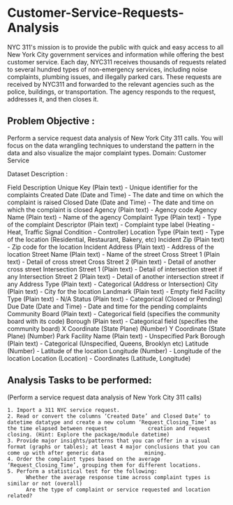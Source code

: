 # Customer-Service-Requests-Analysis

NYC 311's mission is to provide the public with quick and easy access to all New York City government services and information while offering the best customer service. Each day, NYC311 receives thousands of requests related to several hundred types of non-emergency services, including noise complaints, plumbing issues, and illegally parked cars. These requests are received by NYC311 and forwarded to the relevant agencies such as the police, buildings, or transportation. The agency responds to the request, addresses it, and then closes it.

## Problem Objective :

Perform a service request data analysis of New York City 311 calls. You will focus on the data wrangling techniques to understand the pattern in the data and also visualize the major complaint types.
Domain: Customer Service

Dataset Description :

Field	               Description
Unique Key	           (Plain text) - Unique identifier for the complaints
Created Date	       (Date and Time) - The date and time on which the complaint is raised
Closed Date	           (Date and Time)  - The date and time on which the complaint is closed
Agency	               (Plain text) - Agency code
Agency Name	           (Plain text) - Name of the agency
Complaint Type	       (Plain text) - Type of the complaint
Descriptor	           (Plain text) - Complaint type label (Heating - Heat, Traffic Signal Condition - Controller)
Location Type	       (Plain text) - Type of the location (Residential, Restaurant, Bakery, etc)
Incident Zip	       (Plain text) - Zip code for the location
Incident Address	   (Plain text) - Address of the location
Street Name	           (Plain text) - Name of the street
Cross Street 1	       (Plain text) - Detail of cross street
Cross Street 2	       (Plain text) - Detail of another cross street
Intersection Street 1  (Plain text) - Detail of intersection street if any
Intersection Street 2  (Plain text) - Detail of another intersection street if any
Address Type	       (Plain text) - Categorical (Address or Intersection)
City	               (Plain text) - City for the location
Landmark	           (Plain text) - Empty field
Facility Type	       (Plain text) - N/A
Status	               (Plain text) - Categorical (Closed or Pending)
Due Date	           (Date and Time) - Date and time for the pending complaints
Community Board	       (Plain text) - Categorical field (specifies the community board with its code)
Borough	               (Plain text) - Categorical field (specifies the community board)
X Coordinate	       (State Plane) (Number)
Y Coordinate	       (State Plane) (Number)
Park Facility Name	   (Plain text) - Unspecified
Park Borough	       (Plain text) - Categorical (Unspecified, Queens, Brooklyn etc)
Latitude	           (Number) - Latitude of the location
Longitude	           (Number) - Longitude of the location
Location	           (Location) - Coordinates (Latitude, Longitude)

## Analysis Tasks to be performed:

(Perform a service request data analysis of New York City 311 calls) 

    1. Import a 311 NYC service request.
    2. Read or convert the columns ‘Created Date’ and Closed Date’ to datetime datatype and create a new column ‘Request_Closing_Time’ as the time elapsed between request             creation and request closing. (Hint: Explore the package/module datetime)
    3. Provide major insights/patterns that you can offer in a visual format (graphs or tables); at least 4 major conclusions that you can come up with after generic data             mining.
    4. Order the complaint types based on the average ‘Request_Closing_Time’, grouping them for different locations.
    5. Perform a statistical test for the following:
          Whether the average response time across complaint types is similar or not (overall)
          Are the type of complaint or service requested and location related?
